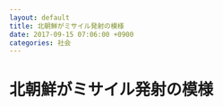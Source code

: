 ```yaml
---
layout: default
title: 北朝鮮がミサイル発射の模様
date: 2017-09-15 07:06:00 +0900
categories: 社会
---
```


# 北朝鮮がミサイル発射の模様

